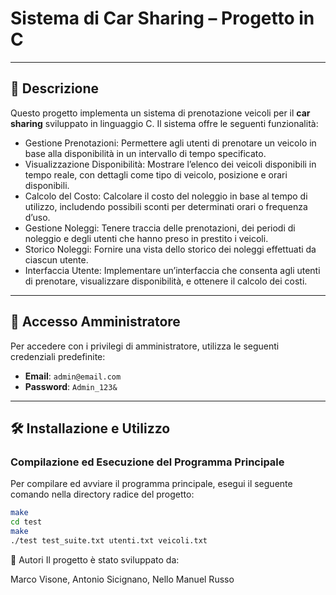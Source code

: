 # Sistema di Car Sharing – Progetto in C

---

## 📌 Descrizione
Questo progetto implementa un sistema di prenotazione veicoli per il **car sharing** sviluppato in linguaggio C. Il sistema offre le seguenti funzionalità:
* Gestione Prenotazioni: Permettere agli utenti di prenotare un veicolo in base
  alla disponibilità in un intervallo di tempo specificato.
* Visualizzazione Disponibilità: Mostrare l’elenco dei veicoli disponibili in
 tempo reale, con dettagli come tipo di veicolo, posizione e orari disponibili.
* Calcolo del Costo: Calcolare il costo del noleggio in base al tempo di
  utilizzo, includendo possibili sconti per determinati orari o frequenza d’uso.
* Gestione Noleggi: Tenere traccia delle prenotazioni, dei periodi di noleggio e
  degli utenti che hanno preso in prestito i veicoli.
* Storico Noleggi: Fornire una vista dello storico dei noleggi effettuati da
  ciascun utente.
* Interfaccia Utente: Implementare un’interfaccia che consenta agli utenti di
prenotare, visualizzare disponibilità, e ottenere il calcolo dei costi.

---

## 🔑 Accesso Amministratore
Per accedere con i privilegi di amministratore, utilizza le seguenti credenziali predefinite:

* **Email**: `admin@email.com`
* **Password**: `Admin_123&`

---

## 🛠️ Installazione e Utilizzo

### Compilazione ed Esecuzione del Programma Principale
Per compilare ed avviare il programma principale, esegui il seguente comando nella directory radice del progetto:

```bash
make
cd test
make
./test test_suite.txt utenti.txt veicoli.txt
```

👥 Autori
Il progetto è stato sviluppato da:

Marco Visone, Antonio Sicignano, Nello Manuel Russo

